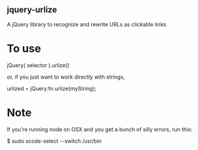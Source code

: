 jquery-urlize
-------------

A jQuery library to recognize and rewrite URLs as clickable links

To use
======

jQuery( selector ).urlize()

or, if you just want to work directly with strings,

urlized = jQuery.fn.urlize(myString);

Note
====

If you're running node on OSX and you get a bunch of silly errors, run this:

$ sudo xcode-select --switch /usr/bin
